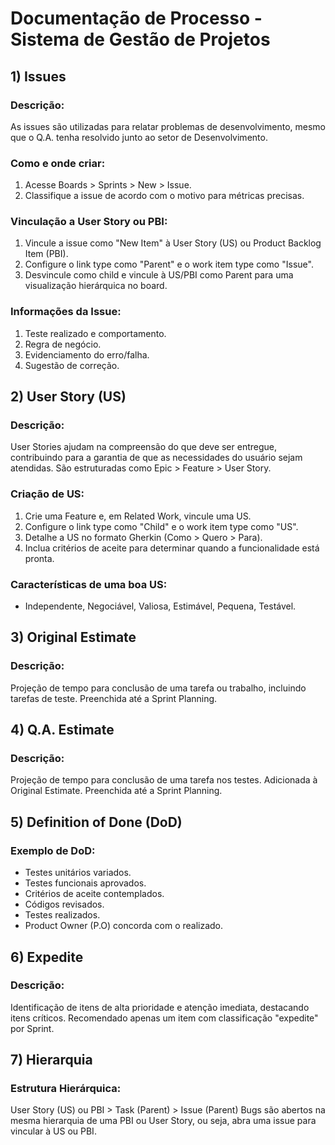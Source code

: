 # Documentação de Processo - Sistema de Gestão de Projetos

## 1) Issues

### Descrição:
As issues são utilizadas para relatar problemas de desenvolvimento, mesmo que o Q.A. tenha resolvido junto ao setor de Desenvolvimento.

### Como e onde criar:
1. Acesse Boards > Sprints > New > Issue.
2. Classifique a issue de acordo com o motivo para métricas precisas.

### Vinculação a User Story ou PBI:
1. Vincule a issue como "New Item" à User Story (US) ou Product Backlog Item (PBI).
2. Configure o link type como "Parent" e o work item type como "Issue".
3. Desvincule como child e vincule à US/PBI como Parent para uma visualização hierárquica no board.

### Informações da Issue:
1. Teste realizado e comportamento.
2. Regra de negócio.
3. Evidenciamento do erro/falha.
4. Sugestão de correção.

## 2) User Story (US)

### Descrição:
User Stories ajudam na compreensão do que deve ser entregue, contribuindo para a garantia de que as necessidades do usuário sejam atendidas. São estruturadas como Epic > Feature > User Story.

### Criação de US:
1. Crie uma Feature e, em Related Work, vincule uma US.
2. Configure o link type como "Child" e o work item type como "US".
3. Detalhe a US no formato Gherkin (Como > Quero > Para).
4. Inclua critérios de aceite para determinar quando a funcionalidade está pronta.

### Características de uma boa US:
- Independente, Negociável, Valiosa, Estimável, Pequena, Testável.

## 3) Original Estimate

### Descrição:
Projeção de tempo para conclusão de uma tarefa ou trabalho, incluindo tarefas de teste. Preenchida até a Sprint Planning.

## 4) Q.A. Estimate

### Descrição:
Projeção de tempo para conclusão de uma tarefa nos testes. Adicionada à Original Estimate. Preenchida até a Sprint Planning.

## 5) Definition of Done (DoD)

### Exemplo de DoD:
- Testes unitários variados.
- Testes funcionais aprovados.
- Critérios de aceite contemplados.
- Códigos revisados.
- Testes realizados.
- Product Owner (P.O) concorda com o realizado.

## 6) Expedite

### Descrição:
Identificação de itens de alta prioridade e atenção imediata, destacando itens críticos. Recomendado apenas um item com classificação "expedite" por Sprint.

## 7) Hierarquia

### Estrutura Hierárquica:
User Story (US) ou PBI > Task (Parent) > Issue (Parent)
Bugs são abertos na mesma hierarquia de uma PBI ou User Story, ou seja, abra uma issue para vincular à US ou PBI.